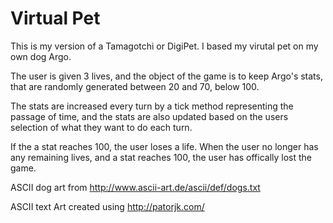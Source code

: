 # Virtual Pet
This is my version of a Tamagotchi or DigiPet. I based my virutal pet on my own dog Argo.

The user is given 3 lives, and the object of the game is to keep Argo's stats, that are randomly generated between 20 and 70, below 100.

The stats are increased every turn by a tick method representing the passage of time, and the stats are also updated based on the users selection of what they want to do each turn.

If the a stat reaches 100, the user loses a life. When the user no longer has any remaining lives, and a stat reaches 100, the user has offically lost the game.

ASCII dog art from http://www.ascii-art.de/ascii/def/dogs.txt

ASCII text Art created using http://patorjk.com/
